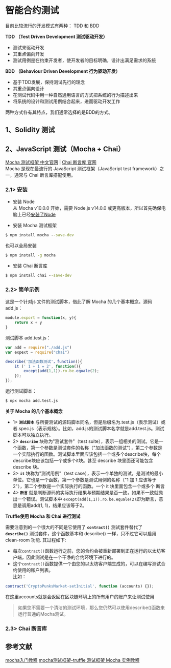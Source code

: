 # 智能合约测试  

目前比较流行的开发模式有两种： TDD 和 BDD

**TDD （Test Driven Development 测试驱动开发）**  
- 测试来驱动开发
- 其重点偏向开发
- 测试用例是在约束开发者，使开发者的目标明确，设计出满足需求的系统

**BDD （Behaviour Driven Development 行为驱动开发）**
- 基于TDD发展，保持测试先行的理念
- 其重点偏向设计
- 在测试代码中用一种自然通用语言的方式把系统的行为描述出来
- 将系统的设计和测试用例结合起来，进而驱动开发工作

两种方式各有其特点，我们通常选择的是BDD的方式。  

## 1、Solidity 测试  


## 2、JavaScript 测试（Mocha + Chai）   
[Mocha 测试框架 中文官网](https://mocha.nodejs.cn/) | [Chai 断言库 官网](https://www.chaijs.com/)  
Mocha 是现在最流行的 JavaScript 测试框架（JavaScript test framework）之一，通常与 Chai 断言库搭配使用。  
### 2.1> 安装  
- 安装 Node  
从 Mocha v10.0.0 开始，需要 Node.js v14.0.0 或更高版本，所以首先确保电脑上已经[安装了Node](https://www.runoob.com/nodejs/nodejs-install-setup.html)

- 安装 Mocha 测试框架  
```cmd
$ npm install mocha --save-dev
```
也可以全局安装 
```cmd
$ npm install -g mocha
```
- 安装 Chai 断言库
```cmd
$ npm install chai --save-dev
```
### 2.2> 简单示例  
这是一个针对js 文件的测试脚本，借此了解 Mocha 的几个基本概念。源码 add.js：
```javascript
module.export = function(x, y){
    return x + y
}
```
测试脚本 add.test.js：
```javascript
var add = require("./add.js")
var expext = require("chai")

describe('加法函数测试'，function(){
    it (' 1 + 1 = 2', function(){
        except(add(1,1)).ro.be.equale(2);
    });
});
```
运行测试脚本：
```cmd
$ npx mocha add.test.js
```
**关于 Mocha 的几个基本概念**  

- 1> **`测试脚本`** 与所要测试的源码脚本同名，但是后缀名为.test.js（表示测试）或者.spec.js（表示规格）。比如，add.js的测试脚本名字就是add.test.js。测试脚本可以独立执行。  
- 2> **`describe`** 块称为"测试套件"（test suite），表示一组相关的测试。它是一个函数，第一个参数是测试套件的名称（"加法函数的测试"），第二个参数是一个实际执行的函数。测试脚本里面应该包括一个或多个describe块，每个describe块应该包括一个或多个it块。甚至 describe 块里面还可能包含 describe 块。  
- 3> **`it`** 块称为"测试用例"（test case），表示一个单独的测试，是测试的最小单位。它也是一个函数，第一个参数是测试用例的名称（"1 加 1 应该等于 2"），第二个参数是一个实际执行的函数。一个 it 块里面包含一个或多个 断言
- 4> **`断言`** 就是判断源码的实际执行结果与预期结果是否一致，如果不一致就抛出一个错误。测试脚本中 `except(add(1,1)).ro.be.equale(2)`即为断言，意思是调用add(1, 1)，结果应该等于2。

**Truffle使用 Mocha 和 Chai 进行测试**  

需要注意到的一个很大的不同是它使用了 **`contract()`** 测试套件替代了 **`describe()`** 测试套件，这个函数基本和 describe() 一样，只不过它可以启用clean-room 功能.  其过程如下:  
- 每次`contract()`函数运行之前，您的合约会被重新部署到正在运行的以太坊客户端，因此测试是在一个干净的合约环境下进行的。  
- 这个`contract()`函数提供一个由您的以太坊客户端生成的，可以在编写测试合约使用的账户列表。  
比如：  
```javascript
contract('CryptoPunksMarket-setInitial', function (accounts) {});
```
在这里accounts就是会返回在区块链环境上的所有用户的账户来让测试使用  
   
> 如果您不需要一个清洁的测试环境，那么您仍然可以使用describe()函数来运行普通的Mocha测试。  

### 2.3> Chai 断言库

## 参考文献  
[mocha入门教程](https://matmanjs.github.io/test-automation-training/unit-testing-with-mocha/mocha.html)
[mocha测试框架-truffle ](https://www.cnblogs.com/wanghui-garcia/p/9503810.html)
[测试框架 Mocha 实例教程](https://www.ruanyifeng.com/blog/2015/12/a-mocha-tutorial-of-examples.html)

